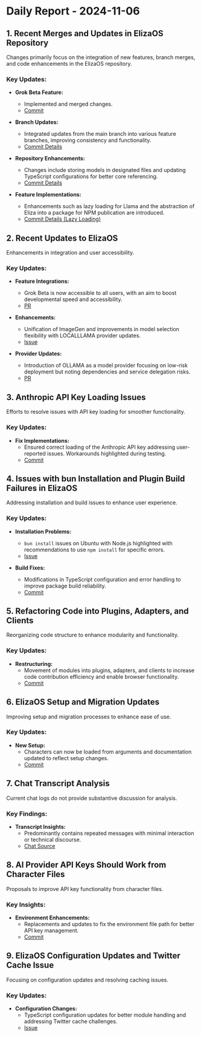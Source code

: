 # Daily Report - 2024-11-06

## 1. Recent Merges and Updates in ElizaOS Repository

Changes primarily focus on the integration of new features, branch merges, and code enhancements in the ElizaOS repository.

### Key Updates:

- **Grok Beta Feature:**

  - Implemented and merged changes.
  - [Commit](https://github.com/elizaOS/eliza/commit/39ce28ec165616f806c0492066250292e227d850)

- **Branch Updates:**

  - Integrated updates from the main branch into various feature branches, improving consistency and functionality.
  - [Commit Details](https://github.com/elizaOS/eliza/commit/6853b43f5f7c3ebd43ec5d63ea78e196b87479bf)

- **Repository Enhancements:**

  - Changes include storing models in designated files and updating TypeScript configurations for better core referencing.
  - [Commit Details](https://github.com/elizaOS/eliza/commit/d1683bdedc0880f635b2aaffe9a2108b4aa6321f)

- **Feature Implementations:**
  - Enhancements such as lazy loading for Llama and the abstraction of Eliza into a package for NPM publication are introduced.
  - [Commit Details (Lazy Loading)](https://github.com/elizaOS/eliza/commit/c06e5984e0685673118908a5b1fcab36e5e07d81)

## 2. Recent Updates to ElizaOS

Enhancements in integration and user accessibility.

### Key Updates:

- **Feature Integrations:**

  - Grok Beta is now accessible to all users, with an aim to boost developmental speed and accessibility.
  - [PR](https://github.com/elizaOS/eliza/pull/216)

- **Enhancements:**

  - Unification of ImageGen and improvements in model selection flexibility with LOCALLLAMA provider updates.
  - [Issue](https://github.com/elizaOS/eliza/issues/223)

- **Provider Updates:**
  - Introduction of OLLAMA as a model provider focusing on low-risk deployment but noting dependencies and service delegation risks.
  - [PR](https://github.com/elizaOS/eliza/pull/221)

## 3. Anthropic API Key Loading Issues

Efforts to resolve issues with API key loading for smoother functionality.

### Key Updates:

- **Fix Implementations:**
  - Ensured correct loading of the Anthropic API key addressing user-reported issues. Workarounds highlighted during testing.
  - [Commit](https://github.com/elizaOS/eliza/commit/84d5b10e9e9611997110c143dc964a2e27fbc209)

## 4. Issues with bun Installation and Plugin Build Failures in ElizaOS

Addressing installation and build issues to enhance user experience.

### Key Updates:

- **Installation Problems:**

  - `bun install` issues on Ubuntu with Node.js highlighted with recommendations to use `npm install` for specific errors.
  - [Issue](https://github.com/elizaOS/eliza/issues/215)

- **Build Fixes:**
  - Modifications in TypeScript configuration and error handling to improve package build reliability.
  - [Commit](https://github.com/elizaOS/eliza/commit/d4268b389cb31a990048cdc8966e7bbe00b68d03)

## 5. Refactoring Code into Plugins, Adapters, and Clients

Reorganizing code structure to enhance modularity and functionality.

### Key Updates:

- **Restructuring:**
  - Movement of modules into plugins, adapters, and clients to increase code contribution efficiency and enable browser functionality.
  - [Commit](https://github.com/elizaOS/eliza/commit/504890b08f1a6d798124ca24bd6d5336915ffd65)

## 6. ElizaOS Setup and Migration Updates

Improving setup and migration processes to enhance ease of use.

### Key Updates:

- **New Setup:**
  - Characters can now be loaded from arguments and documentation updated to reflect setup changes.
  - [Commit](https://github.com/elizaOS/eliza/commit/ad34b7862cbdb5e23161ee0e16ec223548b83e23)

## 7. Chat Transcript Analysis

Current chat logs do not provide substantive discussion for analysis.

### Key Findings:

- **Transcript Insights:**
  - Predominantly contains repeated messages with minimal interaction or technical discourse.
  - [Chat Source](https://discord.com/channels/1253563208833433701/1326603270893867064)

## 8. AI Provider API Keys Should Work from Character Files

Proposals to improve API key functionality from character files.

### Key Insights:

- **Environment Enhancements:**
  - Replacements and updates to fix the environment file path for better API key management.
  - [Commit](https://github.com/elizaOS/eliza/commit/d59135793e53af203debee4438159dde36591bb2)

## 9. ElizaOS Configuration Updates and Twitter Cache Issue

Focusing on configuration updates and resolving caching issues.

### Key Updates:

- **Configuration Changes:**
  - TypeScript configuration updates for better module handling and addressing Twitter cache challenges.
  - [Issue](https://github.com/elizaOS/eliza/issues/230)
